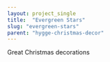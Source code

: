 ```yaml
---
layout: project_single
title:  "Evergreen Stars"
slug: "evergreen-stars"
parent: "hygge-christmas-decor"
---
```

Great Christmas decorations